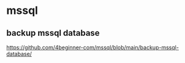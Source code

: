 # mssql

## backup mssql database
https://github.com/4beginner-com/mssql/blob/main/backup-mssql-database/


